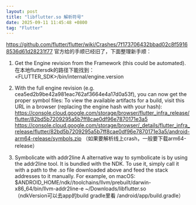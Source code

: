 ```yaml
---
layout: post
title: "libflutter.so 解析符号"
date: 2025-09-11 11:45:48 +0800
tag: "Flutter"
---
```


https://github.com/flutter/flutter/wiki/Crashes/7f173706432bbad02c8f59168536d61d28231f77
官方给的手顺已经旧了，下面整理新手顺：

1. Get the Engine revision from the Framework (this could be automated).  在本地fluttersdk的路径下能找到： <FLUTTER_SDK>/bin/internal/engine.version
2. With the full engine revision (e.g. cea5ed2b9be42a981eac762af3664e4a17d0a53f), you can now get the proper symbol files: To view the available artifacts for a build, visit this URL in a browser (replacing the engine hash with your hash): 
https://console.cloud.google.com/storage/browser/flutter_infra_release/flutter/82bd5b7209295a5b7ff8cae0df96e7870171e3a5
https://console.cloud.google.com/storage/browser/_details/flutter_infra_release/flutter/82bd5b7209295a5b7ff8cae0df96e7870171e3a5/android-arm64-release/symbols.zip
（如果要解析线上crash，一般要下载arm64-release）

3. Symbolicate with addr2line
A alternative way to symbolicate is by using the addr2line tool. It is bundled with the NDK. To use it, simply call it with a path to the .so file downloaded above and feed the stack addresses to it manually. For example, on macOS:
$ANDROID_HOME/ndk/<nkd-version>/toolchains/llvm/prebuilt/darwin-x86_64/bin/llvm-addr2line-e ~/Downloads/libflutter.so	
（ndkVersion可以去app的build gradle里看 <Project Root>/android/app/build.gradle）

